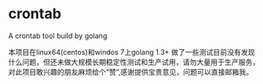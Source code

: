 crontab
=======

A crontab tool build by golang


本项目在linux64(centos)和windos 7上golang 1.3+ 做了一些测试目前没有发现什么问题，但还未做大规模长期稳定性测试和生产试用，请勿大量用于生产服务，对此项目敢兴趣的朋友麻烦给个“赞”,感谢提供宝贵意见，问题可以直接邮箱我。
